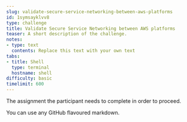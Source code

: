 ```yaml
---
slug: validate-secure-service-networking-between-aws-platforms
id: 1symsayklvv8
type: challenge
title: Validate Secure Service Networking between AWS platforms
teaser: A short description of the challenge.
notes:
- type: text
  contents: Replace this text with your own text
tabs:
- title: Shell
  type: terminal
  hostname: shell
difficulty: basic
timelimit: 600
---
```

The assignment the participant needs to complete in order to proceed.

You can use any GitHub flavoured markdown.